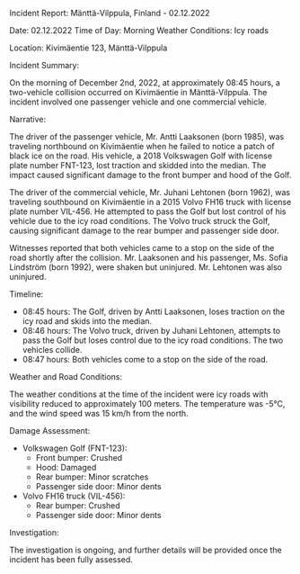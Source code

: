 Incident Report: Mänttä-Vilppula, Finland - 02.12.2022

Date: 02.12.2022
Time of Day: Morning
Weather Conditions: Icy roads

Location: Kivimäentie 123, Mänttä-Vilppula

Incident Summary:

On the morning of December 2nd, 2022, at approximately 08:45 hours, a two-vehicle collision occurred on Kivimäentie in Mänttä-Vilppula. The incident involved one passenger vehicle and one commercial vehicle.

Narrative:

The driver of the passenger vehicle, Mr. Antti Laaksonen (born 1985), was traveling northbound on Kivimäentie when he failed to notice a patch of black ice on the road. His vehicle, a 2018 Volkswagen Golf with license plate number FNT-123, lost traction and skidded into the median. The impact caused significant damage to the front bumper and hood of the Golf.

The driver of the commercial vehicle, Mr. Juhani Lehtonen (born 1962), was traveling southbound on Kivimäentie in a 2015 Volvo FH16 truck with license plate number VIL-456. He attempted to pass the Golf but lost control of his vehicle due to the icy road conditions. The Volvo truck struck the Golf, causing significant damage to the rear bumper and passenger side door.

Witnesses reported that both vehicles came to a stop on the side of the road shortly after the collision. Mr. Laaksonen and his passenger, Ms. Sofia Lindström (born 1992), were shaken but uninjured. Mr. Lehtonen was also uninjured.

Timeline:

* 08:45 hours: The Golf, driven by Antti Laaksonen, loses traction on the icy road and skids into the median.
* 08:46 hours: The Volvo truck, driven by Juhani Lehtonen, attempts to pass the Golf but loses control due to the icy road conditions. The two vehicles collide.
* 08:47 hours: Both vehicles come to a stop on the side of the road.

Weather and Road Conditions:

The weather conditions at the time of the incident were icy roads with visibility reduced to approximately 100 meters. The temperature was -5°C, and the wind speed was 15 km/h from the north.

Damage Assessment:

* Volkswagen Golf (FNT-123):
	+ Front bumper: Crushed
	+ Hood: Damaged
	+ Rear bumper: Minor scratches
	+ Passenger side door: Minor dents
* Volvo FH16 truck (VIL-456):
	+ Rear bumper: Crushed
	+ Passenger side door: Minor dents

Investigation:

The investigation is ongoing, and further details will be provided once the incident has been fully assessed.